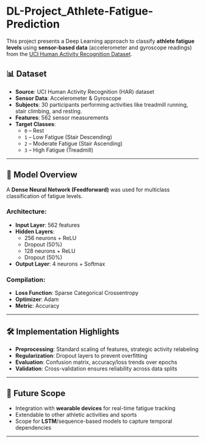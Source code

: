 # DL-Project_Athlete-Fatigue-Prediction

This project presents a Deep Learning approach to classify **athlete fatigue levels** using **sensor-based data** (accelerometer and gyroscope readings) from the [UCI Human Activity Recognition Dataset](https://archive.ics.uci.edu/ml/datasets/human+activity+recognition+using+smartphones).


## 📊 Dataset

- **Source**: UCI Human Activity Recognition (HAR) dataset
- **Sensor Data**: Accelerometer & Gyroscope
- **Subjects**: 30 participants performing activities like treadmill running, stair climbing, and resting.
- **Features**: 562 sensor measurements
- **Target Classes**:
  - `0` – Rest
  - `1` – Low Fatigue (Stair Descending)
  - `2` – Moderate Fatigue (Stair Ascending)
  - `3` – High Fatigue (Treadmill)

---

## 🧠 Model Overview
A **Dense Neural Network (Feedforward)** was used for multiclass classification of fatigue levels.

### Architecture:
- **Input Layer**: 562 features
- **Hidden Layers**: 
  - 256 neurons + ReLU
  - Dropout (50%)
  - 128 neurons + ReLU
  - Dropout (50%)
- **Output Layer**: 4 neurons + Softmax

### Compilation:
- **Loss Function**: Sparse Categorical Crossentropy
- **Optimizer**: Adam
- **Metric**: Accuracy

---

## 🛠 Implementation Highlights

- **Preprocessing**: Standard scaling of features, strategic activity relabeling
- **Regularization**: Dropout layers to prevent overfitting
- **Evaluation**: Confusion matrix, accuracy/loss trends over epochs
- **Validation**: Cross-validation ensures reliability across data splits

---

## 🧩 Future Scope

- Integration with **wearable devices** for real-time fatigue tracking
- Extendable to other athletic activities and sports
- Scope for **LSTM**/sequence-based models to capture temporal dependencies

---
